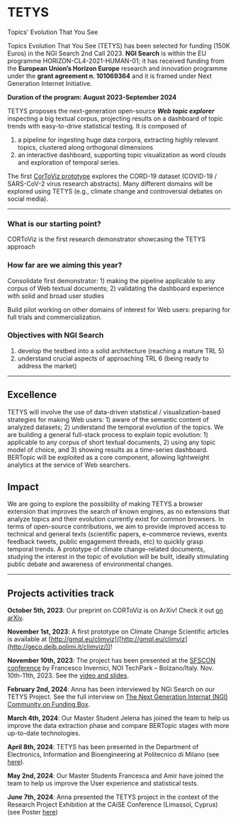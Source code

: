 # TETYS
Topics' Evolution That You See

Topics Evolution That You See (TETYS) has been selected for funding (150K Euros) in the NGI Search 2nd Call 2023. **NGI Search** is within the EU programme HORIZON-CL4-2021-HUMAN-01; it has received funding from the **European Union’s Horizon Europe** research and innovation programme under the **grant agreement n. 101069364** and it is framed under Next Generation Internet Initiative.

**Duration of the program: August 2023-September 2024**

TETYS proposes the next-generation open-source **_Web topic explorer_** inspecting a big textual corpus, projecting results on a dashboard of topic trends with easy-to-drive statistical testing. It is composed of
1. a pipeline for ingesting huge data corpora, extracting highly relevant topics, clustered along orthogonal dimensions
1. an interactive dashboard, supporting topic visualization as word clouds and exploration of temporal series.

The first [CorToViz prototype](http://geco.deib.polimi.it/cortoviz/) explores the CORD-19 dataset (COVID-19 / SARS-CoV-2 virus research abstracts). Many different domains will be explored using TETYS (e.g., climate change and controversial debates on social media).

-----------------------------------------------------------------

### What is our starting point?

CORToViz is the first research demonstrator showcasing the TETYS approach

### How far are we aiming this year?

Consolidate first demonstrator: 1) making the pipeline applicable to any corpus of Web textual documents; 2) validating the dashboard experience with solid and broad user studies

Build pilot working on other domains of interest for Web users: preparing for full trials and commercialization.

### Objectives with NGI Search
1. develop the testbed into a solid architecture (reaching a mature TRL 5)
2. understand crucial aspects of approaching TRL 6 (being ready to address the market)

-----------------------------------------------------------------

## Excellence
TETYS will involve the use of data-driven statistical / visualization-based strategies for making Web users: 1) aware of the semantic content of analyzed datasets; 2) understand the temporal evolution of the topics.
We are building a general full-stack process to explain topic evolution: 1) applicable to any corpus of short textual documents, 2) using any topic model of choice, and 3) showing results as a time-series dashboard.
BERTopic will be exploited as a core component, allowing lightweight analytics at the service of Web searchers.

## Impact
We are going to explore the possibility of making TETYS a browser extension that improves the search of known engines, as no extensions that analyze topics and their evolution currently exist for common browsers.
In terms of open-source contributions, we aim to provide improved access to technical and general texts (scientific papers, e-commerce reviews, events feedback tweets, public engagement threads, etc) to quickly grasp temporal trends.
A prototype of climate change-related documents, studying the interest in the topic of evolution will be built, ideally stimulating public debate and awareness of environmental changes.

-----------------------------------------------------------------

## Projects activities track

**October 5th, 2023**:
Our preprint on CORToViz is on ArXiv! Check it out [on arXiv](https://arxiv.org/abs/2310.03928).

**November 1st, 2023**: 
A first prototype on Climate Change Scientific articles is available at [http://gmql.eu/climviz]([http://gmql.eu/climviz](http://geco.deib.polimi.it/climviz/))!

**November 10th, 2023**: 
The project has been presented at the [SFSCON conference](https://www.sfscon.it/programs/2023/) by Francesco Invernici, NOI TechPark – Bolzano/Italy. Nov. 10th-11th, 2023. See the [video and slides](https://www.sfscon.it/talks/the-cord-19-topic-visualizer/).

**February 2nd, 2024**: 
Anna has been interviewed by NGi Search on our TETYS Project. See the full interview on [The Next Generation Internat (NGI) Community on Funding Box](https://spaces.fundingbox.com/spaces/ngi-community-ngi-innovators/65bcb5c082e68c5758327104).

**March 4th, 2024**: 
Our Master Student Jelena has joined the team to help us improve the data extraction phase and compare BERTopic stages with more up-to-date technologies.

**April 8th, 2024**: 
TETYS has been presented in the Department of Electronics, Information and Bioengineering at Politecnico di Milano (see [here](https://www.deib.polimi.it/eng/european-projects/details/499)).

**May 2nd, 2024**:
Our Master Students Francesca and Amir have joined the team to help us improve the User experience and statistical tests.

**June 7th, 2024**: Anna presented the TETYS project in the context of the Research Project Exhibition at the CAiSE Conference (Limassol, Cyprus)
(see Poster [here](https://github.com/user-attachments/files/16032054/Bernasconi_CAiSE_2024_RPE_TETYS.pdf))

